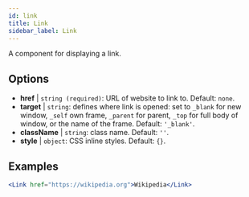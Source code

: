 ```yaml
---
id: link
title: Link
sidebar_label: Link
---
```


A component for displaying a link.

## Options

* __href__ | `string (required)`: URL of website to link to. Default: `none`.
* __target__ | `string`: defines where link is opened: set to `_blank` for new window, `_self` own frame, `_parent` for parent, `_top` for full body of window, or the name of the frame. Default: `'_blank'`.
* __className__ | `string`: class name. Default: `''`.
* __style__ | `object`: CSS inline styles. Default: `{}`.


## Examples

```jsx live
<Link href="https://wikipedia.org">Wikipedia</Link>
```

